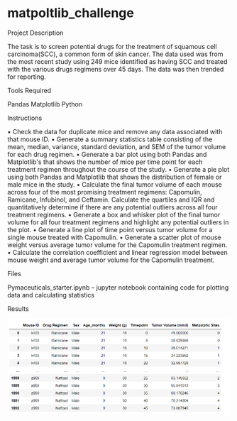 # matpoltlib_challenge
Project Description

The task is to screen potential drugs for the treatment of squamous cell carcinoma(SCC), a common form of skin cancer. The 
data used was from the most recent study using 249 mice identified as having SCC and treated with the various drugs regimens 
over 45 days. The data was then trended for reporting.

Tools Required

Pandas
Matplotlib
Python

Instructions

• Check the data for duplicate mice and remove any data associated with that mouse ID.
• Generate a summary statistics table consisting of the mean, median, variance, standard deviation, and SEM of the tumor volume for each drug regimen.
• Generate a bar plot using both Pandas and Matplotlib's that shows the number of mice per time point for each treatment regimen throughout the course of the study.
• Generate a pie plot using both Pandas and Matplotlib that shows the distribution of female or male mice in the study.
• Calculate the final tumor volume of each mouse across four of the most promising treatment regimens: Capomulin, Ramicane, Infubinol, and Ceftamin. 
Calculate the quartiles and IQR and quantitatively determine if there are any potential outliers across all four treatment regimens.
•  Generate a box and whisker plot of the final tumor volume for all four treatment regimens and highlight any potential outliers in the plot.
• Generate a line plot of time point versus tumor volume for a single mouse treated with Capomulin.
• Generate a scatter plot of mouse weight versus average tumor volume for the Capomulin treatment regimen.
• Calculate the correlation coefficient and linear regression model between mouse weight and average tumor volume for the Capomulin treatment. 

Files

Pymaceuticals_starter.ipynb – jupyter notebook containing code for plotting data and calculating statistics

Results

![](Pymaceuticals/DataFrame.png)


